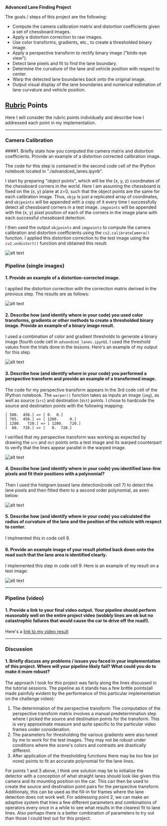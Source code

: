 **Advanced Lane Finding Project**

The goals / steps of this project are the following:

* Compute the camera calibration matrix and distortion coefficients given a set of chessboard images.
* Apply a distortion correction to raw images.
* Use color transforms, gradients, etc., to create a thresholded binary image.
* Apply a perspective transform to rectify binary image ("birds-eye view").
* Detect lane pixels and fit to find the lane boundary.
* Determine the curvature of the lane and vehicle position with respect to center.
* Warp the detected lane boundaries back onto the original image.
* Output visual display of the lane boundaries and numerical estimation of lane curvature and vehicle position.

[//]: # (Image References)

[image1]: ./output_images/undistorted.png "Undistorted Chessboard"
[image2]: ./output_images/test_undistorted.png "Road Transformed"
[image3]: ./output_images/binary_output.jpg "Thresholded binary image"
[image4]: ./output_images/warped_output.jpg "Perspective transformed binary image"
[image5]: ./output_images/color_fit_lines.jpg "Fit Visual"
[image6]: ./output_images/example_output.jpg "Output"
[video1]: ./project_video.mp4 "Video"

## [Rubric](https://review.udacity.com/#!/rubrics/571/view) Points
Here I will consider the rubric points individually and describe how I addressed each point in my implementation.  

---

### Camera Calibration

####1. Briefly state how you computed the camera matrix and distortion coefficients. Provide an example of a distortion corrected calibration image.

The code for this step is contained in the second code cell of the IPython notebook located in "./advandced_lanes.ipynb".

I start by preparing "object points", which will be the (x, y, z) coordinates of the chessboard corners in the world. Here I am assuming the chessboard is fixed on the (x, y) plane at z=0, such that the object points are the same for each calibration image.  Thus, `objp` is just a replicated array of coordinates, and `objpoints` will be appended with a copy of it every time I successfully detect all chessboard corners in a test image.  `imgpoints` will be appended with the (x, y) pixel position of each of the corners in the image plane with each successful chessboard detection.  

I then used the output `objpoints` and `imgpoints` to compute the camera calibration and distortion coefficients using the `cv2.calibrateCamera()` function.  I applied this distortion correction to the test image using the `cv2.undistort()` function and obtained this result:

![alt text][image1]

### Pipeline (single images)

#### 1. Provide an example of a distortion-corrected image.

I applied the distortion correction with the correction matrix derived in the previous step. The results are as follows:

![alt text][image2]

#### 2. Describe how (and identify where in your code) you used color transforms, gradients or other methods to create a thresholded binary image.  Provide an example of a binary image result.
I used a combination of color and gradient thresholds to generate a binary image (fourth code cell in `advandced_lanes.ipynb`). I used the threshold values from the trials done in the lessons.  Here's an example of my output for this step.

![alt text][image3]

#### 3. Describe how (and identify where in your code) you performed a perspective transform and provide an example of a transformed image.

The code for my perspective transform appears in the 3rd code cell of the IPython notebook.  The `warper()` function takes as inputs an image (`img`), as well as source (`src`) and destination (`dst`) points.  I chose to hardcode the source and destination points with the following mapping:

```
[ 580.  450.] => [ 0.  0.]
[ 705.  450.] => [ 1280.     0.]
[ 1280.   720.] => [ 1280.   720.]
[  60.  720.] => [   0.  720.]
```

I verified that my perspective transform was working as expected by drawing the `src` and `dst` points onto a test image and its warped counterpart to verify that the lines appear parallel in the warped image.

![alt text][image4]

#### 4. Describe how (and identify where in your code) you identified lane-line pixels and fit their positions with a polynomial?

Then I used the histgram based lane detection(code cell 7) to detect the lane pixels and then fitted them to a second order polynomial, as seen below:

![alt text][image5]

#### 5. Describe how (and identify where in your code) you calculated the radius of curvature of the lane and the position of the vehicle with respect to center.

I implmented this in code cell 8.

#### 6. Provide an example image of your result plotted back down onto the road such that the lane area is identified clearly.

I implemented this step in code cell 9.  Here is an example of my result on a test image:

![alt text][image6]

---

### Pipeline (video)

#### 1. Provide a link to your final video output.  Your pipeline should perform reasonably well on the entire project video (wobbly lines are ok but no catastrophic failures that would cause the car to drive off the road!).

Here's a [link to my video result](./project_video.mp4)

---

### Discussion

#### 1. Briefly discuss any problems / issues you faced in your implementation of this project.  Where will your pipeline likely fail?  What could you do to make it more robust?

The approach I took for this project was fairly along the lines discussed in the tutorial sessions. The pipeline as it stands has a few brittle points(all made painfuly evident by the performance of this particular implementation on the challenge video):
1. The determination of the perspective transform: The computation of the perspective transform matrix involves a manual predetermination step where I picked the source and destination points for the transform. This is very approximate measure and quite specific to the particular video frames under consideration.
2. The parameters for thresholding the various gradients were also tuned by me to work for the test images. They may not be robust under conditions where the scene's colors and contrasts are drastically different.
3. After application of the thresholding functions there may be too few (or none) points to fit an accurate polynomial for the lane lines.

For points 1 and 3 above, I think one solution may be to initialize the detector with a conception of what straight lanes should look like given this camera and its mounting position on the car. This can then be used to create the source and destination point pairs for the perspective transform. Additionaly, this can be used as the fill-in for frames where the lane detection does not work well.
For addressing point 2, we can make an adaptive system that tries a few different parameters and combinations of operators every once in a while to see what results in the clearest fit to lane lines. Also perhaps there is a better combination of parameters to try out than those I could test out for this project.